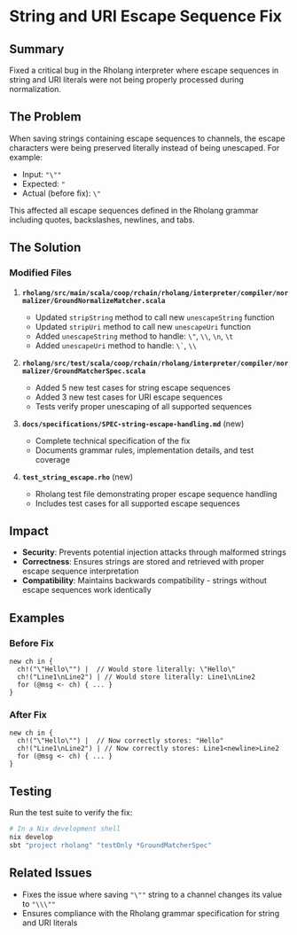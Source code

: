 # String and URI Escape Sequence Fix

## Summary
Fixed a critical bug in the Rholang interpreter where escape sequences in string and URI literals were not being properly processed during normalization.

## The Problem
When saving strings containing escape sequences to channels, the escape characters were being preserved literally instead of being unescaped. For example:
- Input: `"\""`
- Expected: `"`
- Actual (before fix): `\"`

This affected all escape sequences defined in the Rholang grammar including quotes, backslashes, newlines, and tabs.

## The Solution

### Modified Files
1. **`rholang/src/main/scala/coop/rchain/rholang/interpreter/compiler/normalizer/GroundNormalizeMatcher.scala`**
   - Updated `stripString` method to call new `unescapeString` function
   - Updated `stripUri` method to call new `unescapeUri` function
   - Added `unescapeString` method to handle: `\"`, `\\`, `\n`, `\t`
   - Added `unescapeUri` method to handle: `` \` ``, `\\`

2. **`rholang/src/test/scala/coop/rchain/rholang/interpreter/compiler/normalizer/GroundMatcherSpec.scala`**
   - Added 5 new test cases for string escape sequences
   - Added 3 new test cases for URI escape sequences
   - Tests verify proper unescaping of all supported sequences

3. **`docs/specifications/SPEC-string-escape-handling.md`** (new)
   - Complete technical specification of the fix
   - Documents grammar rules, implementation details, and test coverage

4. **`test_string_escape.rho`** (new)
   - Rholang test file demonstrating proper escape sequence handling
   - Includes test cases for all supported escape sequences

## Impact
- **Security**: Prevents potential injection attacks through malformed strings
- **Correctness**: Ensures strings are stored and retrieved with proper escape sequence interpretation
- **Compatibility**: Maintains backwards compatibility - strings without escape sequences work identically

## Examples

### Before Fix
```rholang
new ch in {
  ch!("\"Hello\"") |  // Would store literally: \"Hello\"
  ch!("Line1\nLine2") | // Would store literally: Line1\nLine2
  for (@msg <- ch) { ... }
}
```

### After Fix
```rholang
new ch in {
  ch!("\"Hello\"") |  // Now correctly stores: "Hello"
  ch!("Line1\nLine2") | // Now correctly stores: Line1<newline>Line2
  for (@msg <- ch) { ... }
}
```

## Testing
Run the test suite to verify the fix:
```bash
# In a Nix development shell
nix develop
sbt "project rholang" "testOnly *GroundMatcherSpec"
```

## Related Issues
- Fixes the issue where saving `"\""` string to a channel changes its value to `"\\\""`
- Ensures compliance with the Rholang grammar specification for string and URI literals